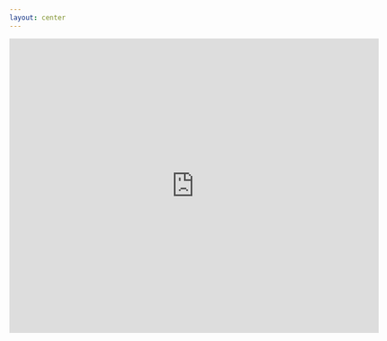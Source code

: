```yaml
---
layout: center
---
```


<iframe width="658" height="525"
src="https://www.youtube.com/embed/dF3MDTbxHLk"
title="WHY I DONT TEST MY CODE w/ @albertatech #softwareengineerlife" frameborder="0" 
allow="accelerometer; autoplay; clipboard-write; encrypted-media; gyroscope; picture-in-picture;
web-share" referrerpolicy="strict-origin-when-cross-origin" allowfullscreen></iframe>